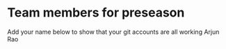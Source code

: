 # Team members for preseason
Add your name below to show that your git accounts are all working
Arjun Rao
